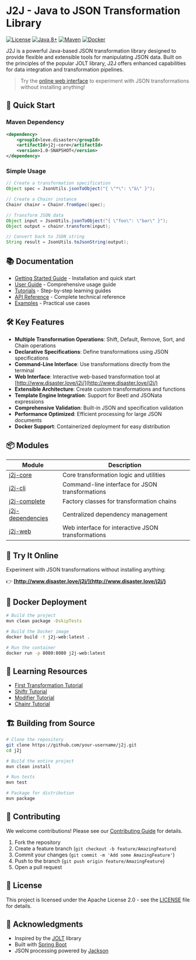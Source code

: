 # J2J - Java to JSON Transformation Library

[![License](https://img.shields.io/badge/license-Apache%202.0-blue.svg)](LICENSE)
[![Java 8+](https://img.shields.io/badge/java-17+-blue.svg)](https://www.oracle.com/java/technologies/javase/javase-jdk8-downloads.html)
[![Maven](https://img.shields.io/badge/maven-3.6+-blue.svg)](https://maven.apache.org/)
[![Docker](https://img.shields.io/badge/docker-latest-blue.svg)](https://www.docker.com/)

J2J is a powerful Java-based JSON transformation library designed to provide flexible and extensible tools for manipulating JSON data. Built on the principles of the popular JOLT library, J2J offers enhanced capabilities for data integration and transformation pipelines.

> Try the [online web interface](http://www.disaster.love/j2j/) to experiment with JSON transformations without installing anything!

## 🚀 Quick Start

### Maven Dependency

```xml
<dependency>
    <groupId>love.disaster</groupId>
    <artifactId>j2j-core</artifactId>
    <version>1.0-SNAPSHOT</version>
</dependency>
```

### Simple Usage

```java
// Create a transformation specification
Object spec = JsonUtils.jsonToObject("{ \"*\": \"&\" }");

// Create a Chainr instance
Chainr chainr = Chainr.fromSpec(spec);

// Transform JSON data
Object input = JsonUtils.jsonToObject("{ \"foo\": \"bar\" }");
Object output = chainr.transform(input);

// Convert back to JSON string
String result = JsonUtils.toJsonString(output);
```

## 📚 Documentation

- [Getting Started Guide](docs/GETTING_STARTED.md) - Installation and quick start
- [User Guide](docs/USER_GUIDE.md) - Comprehensive usage guide
- [Tutorials](docs/tutorials/) - Step-by-step learning guides
- [API Reference](docs/REFERENCE.md) - Complete technical reference
- [Examples](docs/EXAMPLES.md) - Practical use cases

## 🛠️ Key Features

- **Multiple Transformation Operations**: Shift, Default, Remove, Sort, and Chain operations
- **Declarative Specifications**: Define transformations using JSON specifications
- **Command-Line Interface**: Use transformations directly from the terminal
- **Web Interface**: Interactive web-based transformation tool at [http://www.disaster.love/j2j/](http://www.disaster.love/j2j/)
- **Extensible Architecture**: Create custom transformations and functions
- **Template Engine Integration**: Support for Beetl and JSONata expressions
- **Comprehensive Validation**: Built-in JSON and specification validation
- **Performance Optimized**: Efficient processing for large JSON documents
- **Docker Support**: Containerized deployment for easy distribution

## 📦 Modules

| Module | Description |
|--------|-------------|
| [j2j-core](j2j-core/) | Core transformation logic and utilities |
| [j2j-cli](j2j-cli/) | Command-line interface for JSON transformations |
| [j2j-complete](j2j-complete/) | Factory classes for transformation chains |
| [j2j-dependencies](j2j-dependencies/) | Centralized dependency management |
| [j2j-web](j2j-web/) | Web interface for interactive JSON transformations |

## 🚀 Try It Online

Experiment with JSON transformations without installing anything:

👉 **[http://www.disaster.love/j2j/](http://www.disaster.love/j2j/)**

## 🐳 Docker Deployment

```bash
# Build the project
mvn clean package -DskipTests

# Build the Docker image
docker build -t j2j-web:latest .

# Run the container
docker run -p 8080:8080 j2j-web:latest
```

## 📖 Learning Resources

- [First Transformation Tutorial](docs/tutorials/first-transformation.md)
- [Shiftr Tutorial](docs/tutorials/shiftr.md)
- [Modifier Tutorial](docs/tutorials/modifier.md)
- [Chainr Tutorial](docs/tutorials/chainr.md)

## 🏗️ Building from Source

```bash
# Clone the repository
git clone https://github.com/your-username/j2j.git
cd j2j

# Build the entire project
mvn clean install

# Run tests
mvn test

# Package for distribution
mvn package
```

## 🤝 Contributing

We welcome contributions! Please see our [Contributing Guide](CONTRIBUTING.md) for details.

1. Fork the repository
2. Create a feature branch (`git checkout -b feature/AmazingFeature`)
3. Commit your changes (`git commit -m 'Add some AmazingFeature'`)
4. Push to the branch (`git push origin feature/AmazingFeature`)
5. Open a pull request

## 📄 License

This project is licensed under the Apache License 2.0 - see the [LICENSE](LICENSE) file for details.

## 🙏 Acknowledgments

- Inspired by the [JOLT](https://github.com/bazaarvoice/jolt) library
- Built with [Spring Boot](https://spring.io/projects/spring-boot)
- JSON processing powered by [Jackson](https://github.com/FasterXML/jackson)